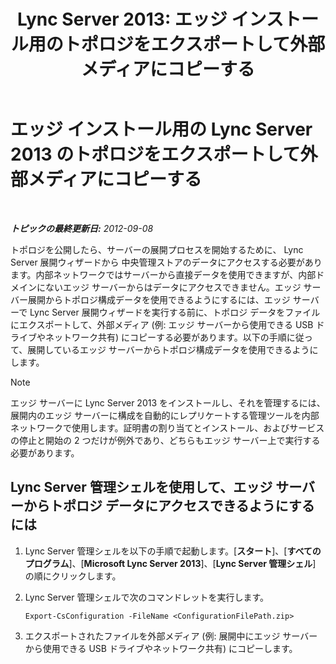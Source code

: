 ﻿---
title: 'Lync Server 2013: エッジ インストール用のトポロジをエクスポートして外部メディアにコピーする'
TOCTitle: エッジ インストール用のトポロジをエクスポートして外部メディアにコピーする
ms:assetid: def9f416-c519-4a72-b242-7d3057d9c1fd
ms:mtpsurl: https://technet.microsoft.com/ja-jp/library/Gg398983(v=OCS.15)
ms:contentKeyID: 48273869
ms.date: 05/19/2016
mtps_version: v=OCS.15
ms.translationtype: HT
---

# エッジ インストール用の Lync Server 2013 のトポロジをエクスポートして外部メディアにコピーする

 

_**トピックの最終更新日:** 2012-09-08_

トポロジを公開したら、サーバーの展開プロセスを開始するために、 Lync Server 展開ウィザードから 中央管理ストアのデータにアクセスする必要があります。内部ネットワークではサーバーから直接データを使用できますが、内部ドメインにないエッジ サーバーからはデータにアクセスできません。エッジ サーバー展開からトポロジ構成データを使用できるようにするには、エッジ サーバーで Lync Server 展開ウィザードを実行する前に、トポロジ データをファイルにエクスポートして、外部メディア (例: エッジ サーバーから使用できる USB ドライブやネットワーク共有) にコピーする必要があります。以下の手順に従って、展開しているエッジ サーバーからトポロジ構成データを使用できるようにします。

> [!NOTE]
> エッジ サーバーに Lync Server 2013 をインストールし、それを管理するには、展開内のエッジ サーバーに構成を自動的にレプリケートする管理ツールを内部ネットワークで使用します。証明書の割り当てとインストール、およびサービスの停止と開始の 2 つだけが例外であり、どちらもエッジ サーバー上で実行する必要があります。


## Lync Server 管理シェルを使用して、エッジ サーバーからトポロジ データにアクセスできるようにするには

1.  Lync Server 管理シェルを以下の手順で起動します。\[**スタート**\]、\[**すべてのプログラム**\]、\[**Microsoft Lync Server 2013**\]、\[**Lync Server 管理シェル**\] の順にクリックします。

2.  Lync Server 管理シェルで次のコマンドレットを実行します。
    
        Export-CsConfiguration -FileName <ConfigurationFilePath.zip>

3.  エクスポートされたファイルを外部メディア (例: 展開中にエッジ サーバーから使用できる USB ドライブやネットワーク共有) にコピーします。

